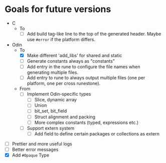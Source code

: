 # Goals for future versions

+ C
  + To
    + [ ] Add build tag-like line to the top of the generated header. Maybe use `#error` if the platform differs.
+ Odin
  + To
    + [x] Make different 'add_libs' for shared and static
    + [ ] Generate constants always as "constants"
    + [ ] Add entry in the rune to configure the file names when generating multiple files.
    + [ ] Add entry to rune to always output multiple files (one per platform, one per cross runestone).
  + From
    + [ ] Implement Odin-specific types
      + [ ] Slice, dynamic array
      + [ ] Union
      + [ ] bit_set, bit_field
      + [ ] Struct alignment and packing
      + [ ] More complex constants (typed, expressions etc.)
    + [ ] Support extern system
      + [ ] Add field to define certain packages or collections as extern
+ [ ] Prettier and more useful logs
+ [ ] Better error messages
+ [x] Add `#Opaque` Type

